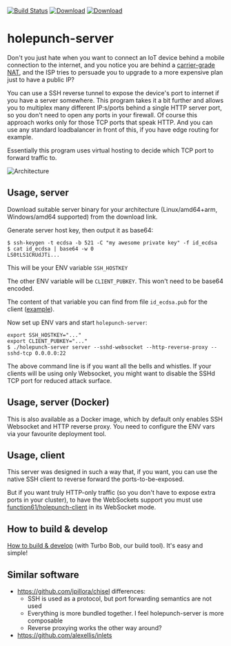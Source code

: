 [![Build Status](https://img.shields.io/travis/function61/holepunch-server.svg?style=for-the-badge)](https://travis-ci.org/function61/holepunch-server)
[![Download](https://img.shields.io/bintray/v/function61/dl/holepunch-server.svg?style=for-the-badge&label=Download)](https://bintray.com/function61/dl/holepunch-server/_latestVersion#files)
[![Download](https://img.shields.io/docker/pulls/fn61/holepunch-server.svg?style=for-the-badge)](https://hub.docker.com/r/fn61/holepunch-server/)

holepunch-server
================

Don't you just hate when you want to connect an IoT device behind a mobile connection
to the internet, and you notice you are behind a
[carrier-grade NAT](https://en.wikipedia.org/wiki/Carrier-grade_NAT), and the ISP tries to
persuade you to upgrade to a more expensive plan just to have a public IP?

You can use a SSH reverse tunnel to expose the device's port to internet if you have a
server somewhere. This program takes it a bit further and allows you to multiplex many
different IP:s/ports behind a single HTTP server port, so you don't need to open any ports
in your firewall. Of course this approach works only for those TCP ports that speak HTTP.
And you can use any standard loadbalancer in front of this, if you have edge routing for example.

Essentially this program uses virtual hosting to decide which TCP port to forward traffic to.

![Architecture](docs/architecture.png)


Usage, server
-------------

Download suitable server binary for your architecture
(Linux/amd64+arm, Windows/amd64 supported) from the download link.

Generate server host key, then output it as base64:

```
$ ssh-keygen -t ecdsa -b 521 -C "my awesome private key" -f id_ecdsa
$ cat id_ecdsa | base64 -w 0
LS0tLS1CRUdJTi...
```

This will be your ENV variable `SSH_HOSTKEY`

The other ENV variable will be `CLIENT_PUBKEY`. This won't need to be base64 encoded.

The content of that variable you can find from file `id_ecdsa.pub` for the client
([example](https://github.com/function61/holepunch-client#usage)).

Now set up ENV vars and start `holepunch-server`:

```
export SSH_HOSTKEY="..."
export CLIENT_PUBKEY="..."
$ ./holepunch-server server --sshd-websocket --http-reverse-proxy --sshd-tcp 0.0.0.0:22
```

The above command line is if you want all the bells and whistles. If your clients will be
using only Websocket, you might want to disable the SSHd TCP port for reduced attack surface.


Usage, server (Docker)
----------------------

This is also available as a Docker image, which by default only enables SSH Websocket and
HTTP reverse proxy. You need to configure the ENV vars via your favourite deployment tool.


Usage, client
-------------

This server was designed in such a way that, if you want, you can use the native SSH client
to reverse forward the ports-to-be-exposed.

But if you want truly HTTP-only traffic (so you don't have to expose extra ports in your
cluster), to have the WebSockets support you must use
[function61/holepunch-client](https://github.com/function61/holepunch-client) in its
WebSocket mode.


How to build & develop
----------------------

[How to build & develop](https://github.com/function61/turbobob/blob/master/docs/external-how-to-build-and-dev.md)
(with Turbo Bob, our build tool). It's easy and simple!


Similar software
----------------

- https://github.com/jpillora/chisel differences:
    - SSH is used as a protocol, but port forwarding semantics are not used
    - Everything is more bundled together. I feel holepunch-server is more composable
    - Reverse proxying works the other way around?
- https://github.com/alexellis/inlets
